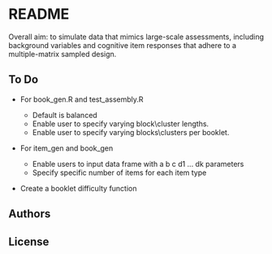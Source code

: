 # README

Overall aim: to simulate data that mimics large-scale assessments, including background variables and cognitive item responses that adhere to a multiple-matrix sampled design. 

## To Do 

* For book_gen.R and test_assembly.R
  - Default is balanced
  - Enable user to specify varying block\cluster lengths. 
  - Enable user to specify varying blocks\clusters per booklet. 

* For item_gen and book_gen
  - Enable users to input data frame with a b c d1 ... dk parameters
  - Specify specific number of items for each item type

* Create a booklet difficulty function

## Authors

## License





